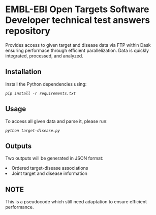 # EMBL-EBI Open Targets Software Developer technical test answers repository


Provides access to given target and disease data via FTP within Dask ensuring performace through efficient parallelization. Data is quickly integrated, processed, and analyzed.

## Installation


Install the Python dependencies using:

<pre><code><i>pip install -r requirements.txt</pre></code></i>
 
## Usage
 
 
To access all given data and parse it, please run:

<pre><code><i>python target-disease.py</pre></code></i>

## Outputs
 
 Two outputs will be generated in JSON format:
 
 <li>Ordered target-disease associations</li>
 <li>Joint target and disease information</li>

## NOTE
 
 This is a pseudocode which still need adaptation to ensure efficient performance.

